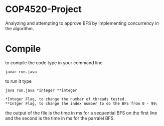 # COP4520-Project
Analyzing and attempting to approve BFS by implementing concurrency in the algorithm.

# Compile
to compile the code type in your command line
```
javac run.java
```
to run it type
```
java run.java *integer **integer

*Integer Flag, to change the number of threads tested.
**Intger Flag, to change the index number to do the BFS from 0 - 99;
```
the output of the file is the time in ms for a sequential BFS on the first line and the second is the time in ms for the parralel BFS.